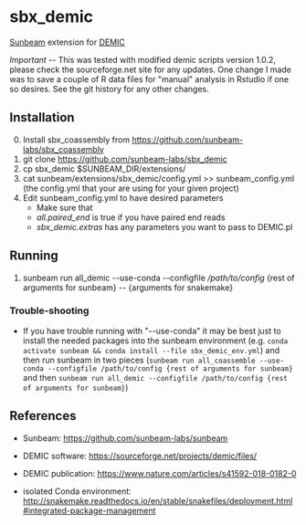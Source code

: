 # sbx_demic

[Sunbeam](https://github.com/sunbeam-labs/sunbeam) extension for [DEMIC](https://sourceforge.net/projects/demic/files/)

*Important* -- This was tested with modified demic scripts version 1.0.2, please check the sourceforge.net site for any updates. One change I made was to save a couple of R data files for "manual" analysis in Rstudio if one so desires. See the git history for any other changes.

## Installation

0. Install sbx_coassembly from https://github.com/sunbeam-labs/sbx_coassembly
1. git clone https://github.com/sunbeam-labs/sbx_demic
2. cp sbx_demic $SUNBEAM_DIR/extensions/
3. cat sunbeam/extensions/sbx_demic/config.yml >> sunbeam_config.yml (the config.yml that your are using for your given project)
4. Edit sunbeam_config.yml to have desired parameters
    - Make sure that
    - *all.paired_end* is true if you have paired end reads
    - *sbx_demic.extras* has any parameters you want to pass to DEMIC.pl

## Running

1. sunbeam run all_demic --use-conda --configfile */path/to/config* {rest of arguments for sunbeam} -- {arguments for snakemake}

### Trouble-shooting

- If you have trouble running with "--use-conda" it may be best just to install the needed packages into the sunbeam environment (e.g. `conda activate sunbeam && conda install --file sbx_demic_env.yml`) and then run sunbeam in two pieces (`sunbeam run all_coassemble --use-conda --configfile /path/to/config {rest of arguments for sunbeam}` and then `sunbeam run all_demic --configfile /path/to/config {rest of arguments for sunbeam}`)

## References

- Sunbeam: https://github.com/sunbeam-labs/sunbeam

- DEMIC software: https://sourceforge.net/projects/demic/files/

- DEMIC publication: https://www.nature.com/articles/s41592-018-0182-0

- isolated Conda environment: http://snakemake.readthedocs.io/en/stable/snakefiles/deployment.html#integrated-package-management
